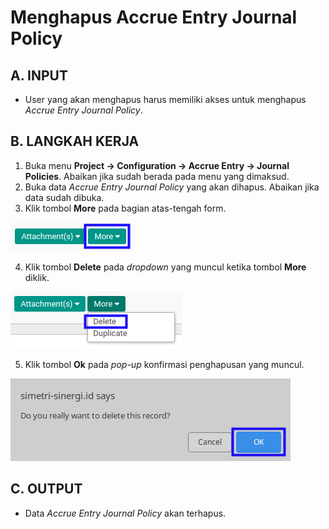 # Menghapus Accrue Entry Journal Policy

## A. INPUT

* User yang akan menghapus harus memiliki akses untuk menghapus *Accrue Entry Journal Policy*.

## B. LANGKAH KERJA

1. Buka menu **Project -> Configuration -> Accrue Entry -> Journal Policies**. Abaikan jika sudah berada pada menu yang dimaksud.
2. Buka data *Accrue Entry Journal Policy* yang akan dihapus. Abaikan jika data sudah dibuka.
3. Klik tombol **More** pada bagian atas-tengah form.

![](../../img/accrue-entry-journal-policy/tombol-more.png)

4. Klik tombol **Delete** pada *dropdown* yang muncul ketika tombol **More** diklik.

![](../../img/accrue-entry-journal-policy/tombol-more-delete.png)

5. Klik tombol **Ok** pada *pop-up* konfirmasi penghapusan yang muncul.

![](../../img/accrue-entry-journal-policy/pop-up-konfirmasi-delete.png)

## C. OUTPUT

* Data *Accrue Entry Journal Policy* akan terhapus.
